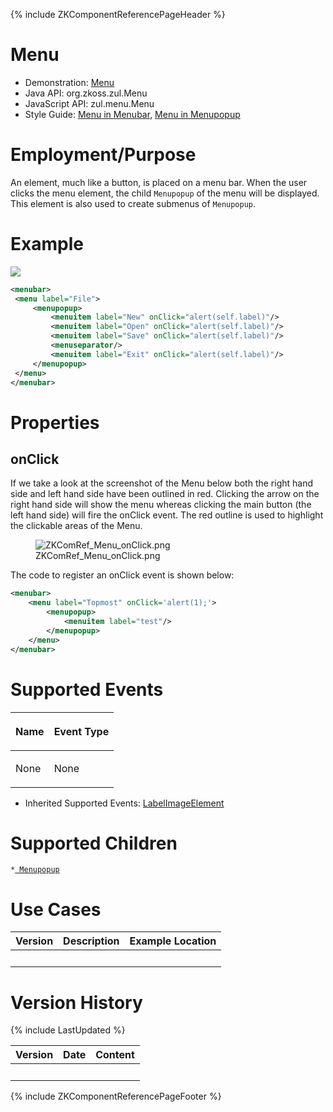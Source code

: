 {% include ZKComponentReferencePageHeader %}

# Menu

- Demonstration: [Menu](http://www.zkoss.org/zkdemo/menu)
- Java API: <javadoc>org.zkoss.zul.Menu</javadoc>
- JavaScript API: <javadoc directory="jsdoc">zul.menu.Menu</javadoc>
- Style Guide: [ Menu in
  Menubar](ZK_Style_Guide/XUL_Component_Specification/Menubar/Menu_in_Menubar),
  [ Menu in
  Menupopup](ZK_Style_Guide/XUL_Component_Specification/Menupopup/Menu_in_Menupopup)

# Employment/Purpose

An element, much like a button, is placed on a menu bar. When the user
clicks the menu element, the child `Menupopup` of the menu will be
displayed. This element is also used to create submenus of `Menupopup`.

# Example

![](ZKComRef_Menu.png)

``` xml
<menubar>
 <menu label="File">
     <menupopup>
         <menuitem label="New" onClick="alert(self.label)"/>
         <menuitem label="Open" onClick="alert(self.label)"/>
         <menuitem label="Save" onClick="alert(self.label)"/>
         <menuseparator/>
         <menuitem label="Exit" onClick="alert(self.label)"/>
     </menupopup>
 </menu>
</menubar>
```

# Properties

## onClick

If we take a look at the screenshot of the Menu below both the right
hand side and left hand side have been outlined in red. Clicking the
arrow on the right hand side will show the menu whereas clicking the
main button (the left hand side) will fire the onClick event. The red
outline is used to highlight the clickable areas of the Menu.

<figure>
<img src="ZKComRef_Menu_onClick.png"
title="ZKComRef_Menu_onClick.png" />
<figcaption>ZKComRef_Menu_onClick.png</figcaption>
</figure>

The code to register an onClick event is shown below:

``` xml
<menubar>
    <menu label="Topmost" onClick='alert(1);'>
        <menupopup>
            <menuitem label="test"/>
        </menupopup>
    </menu>
</menubar>
```

# Supported Events

<table>
<thead>
<tr class="header">
<th><center>
<p>Name</p>
</center></th>
<th><center>
<p>Event Type</p>
</center></th>
</tr>
</thead>
<tbody>
<tr class="odd">
<td><p>None</p></td>
<td><p>None</p></td>
</tr>
</tbody>
</table>

- Inherited Supported Events: [
  LabelImageElement](ZK_Component_Reference/Base_Components/LabelImageElement#Supported_Events)

# Supported Children

`*`[` Menupopup`](ZK_Component_Reference/Essential_Components/Menu/Menupopup)

# Use Cases

| Version | Description | Example Location |
|---------|-------------|------------------|
|         |             |                  |

# Version History

{% include LastUpdated %}

| Version | Date | Content |
|---------|------|---------|
|         |      |         |

{% include ZKComponentReferencePageFooter %}
